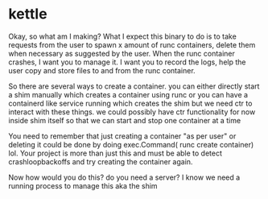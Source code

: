 # kettle

Okay, so what am I making? What I expect this binary to do is to take requests from the user to spawn x amount of runc containers, delete them when necessary as suggested by the user. When the runc container crashes, I want you to manage it. I want you to record the logs, help the user copy and store files to and from the runc container.

So there are several ways to create a container. you can either directly start a shim manually which creates a container using runc or you can have a containerd like service running which creates the shim but we need ctr to interact with these things. we could possibly have ctr functionality for now inside shim itself so that we can start and stop one container at a time

You need to remember that just creating a container "as per user" or deleting it could be done by doing exec.Command( runc create container) lol. Your project is more than just this and must be able to detect crashloopbackoffs and try creating the container again.

Now how would you do this? do you need a server? I know we need a running process to manage this aka the shim
